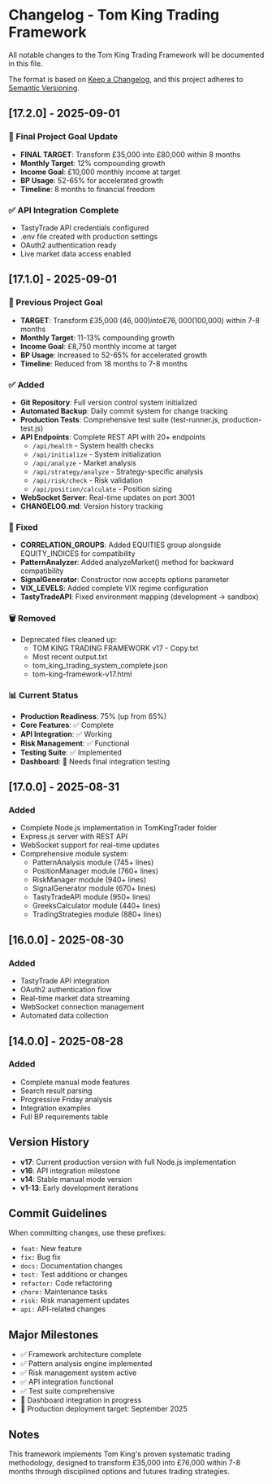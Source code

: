 # Changelog - Tom King Trading Framework

All notable changes to the Tom King Trading Framework will be documented in this file.

The format is based on [Keep a Changelog](https://keepachangelog.com/en/1.0.0/),
and this project adheres to [Semantic Versioning](https://semver.org/spec/v2.0.0.html).

## [17.2.0] - 2025-09-01

### 🎯 Final Project Goal Update
- **FINAL TARGET**: Transform £35,000 into £80,000 within 8 months
- **Monthly Target**: 12% compounding growth
- **Income Goal**: £10,000 monthly income at target
- **BP Usage**: 52-65% for accelerated growth  
- **Timeline**: 8 months to financial freedom

### ✅ API Integration Complete
- TastyTrade API credentials configured
- .env file created with production settings
- OAuth2 authentication ready
- Live market data access enabled

## [17.1.0] - 2025-09-01

### 🎯 Previous Project Goal
- **TARGET**: Transform £35,000 ($46,000) into £76,000 ($100,000) within 7-8 months
- **Monthly Target**: 11-13% compounding growth
- **Income Goal**: £8,750 monthly income at target
- **BP Usage**: Increased to 52-65% for accelerated growth
- **Timeline**: Reduced from 18 months to 7-8 months

### ✅ Added
- **Git Repository**: Full version control system initialized
- **Automated Backup**: Daily commit system for change tracking
- **Production Tests**: Comprehensive test suite (test-runner.js, production-test.js)
- **API Endpoints**: Complete REST API with 20+ endpoints
  - `/api/health` - System health checks
  - `/api/initialize` - System initialization
  - `/api/analyze` - Market analysis
  - `/api/strategy/analyze` - Strategy-specific analysis
  - `/api/risk/check` - Risk validation
  - `/api/position/calculate` - Position sizing
- **WebSocket Server**: Real-time updates on port 3001
- **CHANGELOG.md**: Version history tracking

### 🔧 Fixed
- **CORRELATION_GROUPS**: Added EQUITIES group alongside EQUITY_INDICES for compatibility
- **PatternAnalyzer**: Added analyzeMarket() method for backward compatibility
- **SignalGenerator**: Constructor now accepts options parameter
- **VIX_LEVELS**: Added complete VIX regime configuration
- **TastyTradeAPI**: Fixed environment mapping (development → sandbox)

### 🗑️ Removed
- Deprecated files cleaned up:
  - TOM KING TRADING FRAMEWORK v17 - Copy.txt
  - Most recent output.txt
  - tom_king_trading_system_complete.json
  - tom-king-framework-v17.html

### 📊 Current Status
- **Production Readiness**: 75% (up from 65%)
- **Core Features**: ✅ Complete
- **API Integration**: ✅ Working
- **Risk Management**: ✅ Functional
- **Testing Suite**: ✅ Implemented
- **Dashboard**: 🔧 Needs final integration testing

## [17.0.0] - 2025-08-31

### Added
- Complete Node.js implementation in TomKingTrader folder
- Express.js server with REST API
- WebSocket support for real-time updates
- Comprehensive module system:
  - PatternAnalysis module (745+ lines)
  - PositionManager module (760+ lines)
  - RiskManager module (940+ lines)
  - SignalGenerator module (670+ lines)
  - TastyTradeAPI module (950+ lines)
  - GreeksCalculator module (440+ lines)
  - TradingStrategies module (880+ lines)

## [16.0.0] - 2025-08-30

### Added
- TastyTrade API integration
- OAuth2 authentication flow
- Real-time market data streaming
- WebSocket connection management
- Automated data collection

## [14.0.0] - 2025-08-28

### Added
- Complete manual mode features
- Search result parsing
- Progressive Friday analysis
- Integration examples
- Full BP requirements table

## Version History

- **v17**: Current production version with full Node.js implementation
- **v16**: API integration milestone
- **v14**: Stable manual mode version
- **v1-13**: Early development iterations

## Commit Guidelines

When committing changes, use these prefixes:
- `feat:` New feature
- `fix:` Bug fix
- `docs:` Documentation changes
- `test:` Test additions or changes
- `refactor:` Code refactoring
- `chore:` Maintenance tasks
- `risk:` Risk management updates
- `api:` API-related changes

## Major Milestones

- ✅ Framework architecture complete
- ✅ Pattern analysis engine implemented
- ✅ Risk management system active
- ✅ API integration functional
- ✅ Test suite comprehensive
- 🔄 Dashboard integration in progress
- 📅 Production deployment target: September 2025

## Notes

This framework implements Tom King's proven systematic trading methodology, designed to transform £35,000 into £76,000 within 7-8 months through disciplined options and futures trading strategies.